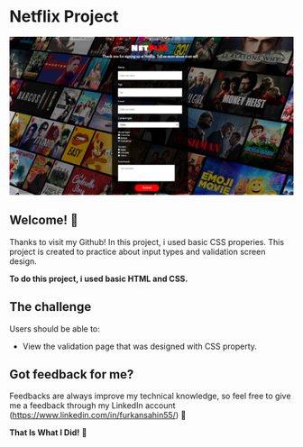 # Netflix Project

![Design preview for validation page](./img/Project_001_.png)

## Welcome! 👋

Thanks to visit my Github! In this project, i used basic CSS properies. This project is created to practice about input types and validation screen design.

**To do this project, i used basic HTML and CSS.**

## The challenge

Users should be able to:

- View the validation page that was designed with CSS property.

## Got feedback for me?

Feedbacks are always improve my technical knowledge, so feel free to give me a feedback through my LinkedIn account (https://www.linkedin.com/in/furkansahin55/) 🙌

**That Is What I Did!** 🚀
